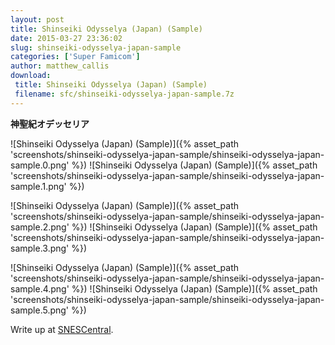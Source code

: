 ```yaml
---
layout: post
title: Shinseiki Odysselya (Japan) (Sample)
date: 2015-03-27 23:36:02
slug: shinseiki-odysselya-japan-sample
categories: ['Super Famicom']
author: matthew_callis
download:
 title: Shinseiki Odysselya (Japan) (Sample)
 filename: sfc/shinseiki-odysselya-japan-sample.7z
---
```


__神聖紀オデッセリア__

![Shinseiki Odysselya (Japan) (Sample)]({% asset_path 'screenshots/shinseiki-odysselya-japan-sample/shinseiki-odysselya-japan-sample.0.png' %})
![Shinseiki Odysselya (Japan) (Sample)]({% asset_path 'screenshots/shinseiki-odysselya-japan-sample/shinseiki-odysselya-japan-sample.1.png' %})

![Shinseiki Odysselya (Japan) (Sample)]({% asset_path 'screenshots/shinseiki-odysselya-japan-sample/shinseiki-odysselya-japan-sample.2.png' %})
![Shinseiki Odysselya (Japan) (Sample)]({% asset_path 'screenshots/shinseiki-odysselya-japan-sample/shinseiki-odysselya-japan-sample.3.png' %})

![Shinseiki Odysselya (Japan) (Sample)]({% asset_path 'screenshots/shinseiki-odysselya-japan-sample/shinseiki-odysselya-japan-sample.4.png' %})
![Shinseiki Odysselya (Japan) (Sample)]({% asset_path 'screenshots/shinseiki-odysselya-japan-sample/shinseiki-odysselya-japan-sample.5.png' %})

Write up at [SNESCentral](http://www.snescentral.com/review.php?id=0842&num=1&fancy=yes&article=proto).
